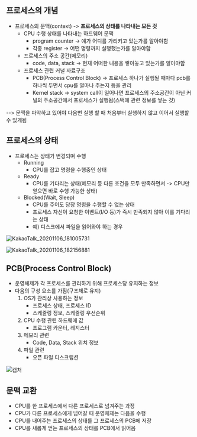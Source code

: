 ## 프로세스의 개념
* 프로세스의 문맥(context) -> **프로세스의 상태를 나타내는 모든 것**
  * CPU 수행 상태를 나타내는 하드웨어 문맥
    - program counter -> 얘가 어디를 가리키고 있는가를 알아야함
    - 각종 register -> 어떤 명령까지 실행했는가를 알아야함
  * 프로세스의 주소 공간(메모리)
    - code, data, stack -> 현재 어떠한 내용을 쌓아놓고 있는가를 알아야함
  * 프로세스 관련 커널 자료구조
    - PCB(Process Control Block) -> 프로세스 하나가 실행될 때마다 pcb를 하나씩 두면서 cpu를 얼마나 주는지 등을 관리
    - Kernel stack -> system call이 일어나면 프로세스의 주소공간이 아닌 커널의 주소공간에서 프로세스가 실행됨(스택에 관련 정보를 쌓는 것)

--> 문맥을 파악하고 있어야 다음번 실행 할 때 처음부터 실행하지 않고 이어서 실행할 수 있게됨

## 프로세스의 상태
* 프로세스는 상태가 변경되며 수행
  * Running
    - CPU를 잡고 명령을 수행중인 상태
  * Ready
    - CPU를 기다리는 상태(메모리 등 다른 조건을 모두 만족하면서 -> CPU만 얻으면 바로 수행 가능한 상태)
  * Blocked(Wait, Sleep)
    - CPU를 주어도 당장 명령을 수행할 수 없는 상태
    - 프로세스 자신이 요청한 이벤트(I/O 등)가 즉시 만족되지 않아 이를 기다리는 상태
    - 예) 디스크에서 파일을 읽어와야 하는 경우
    
![KakaoTalk_20201106_181005731](https://user-images.githubusercontent.com/23302973/98347879-5da2df80-205b-11eb-89e6-34c2949a78ef.jpg)

![KakaoTalk_20201106_182156881](https://user-images.githubusercontent.com/23302973/98349201-0c93eb00-205d-11eb-99c0-dc64c6dd2c01.jpg)

## PCB(Process Control Block)
* 운영체제가 각 프로세스를 관리하기 위해 프로세스당 유지하는 정보
* 다음의 구성 요소를 가짐(구조체로 유지)
  1. OS가 관리상 사용하는 정보
     - 프로세스 상태, 프로세스 ID
     - 스케줄링 정보, 스케줄링 우선순위
  2. CPU 수행 관련 하드웨에 값
     - 프로그램 카운터, 레지스터
  3. 메모리 관련
     - Code, Data, Stack 위치 정보
  4. 파일 관련
     - 오픈 파일 디스크립션
     
 ![캡처](https://user-images.githubusercontent.com/23302973/98349660-a360a780-205d-11eb-835e-3e2737f7545a.PNG)

## 문맥 교환
* CPU를 한 프로세스에서 다른 프로세스로 넘겨주는 과정
* CPU가 다른 프로세스에게 넘어갈 때 운영체제는 다음을 수행
 * CPU를 내어주는 프로세스의 상태를 그 프로세스의 PCB에 저장
 * CPU를 새롭게 얻는 프로세스의 상태를 PCB에서 읽어옴
